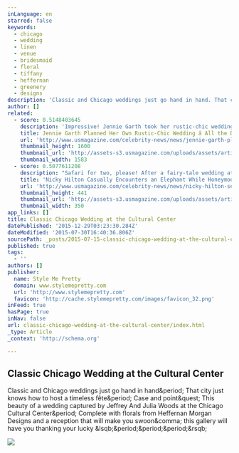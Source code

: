 ```yaml
---
inLanguage: en
starred: false
keywords:
  - chicago
  - wedding
  - linen
  - venue
  - bridesmaid
  - floral
  - tiffany
  - heffernan
  - greenery
  - designs
description: 'Classic and Chicago weddings just go hand in hand. That city just knows how to host a timeless fête. Case and point? This beauty of a wedding captured by Jeffrey And Julia Woods at the Chicago Cultural Center. Complete with florals from Heffernan Morgan Designs and a reception that will make you swoon, this gallery will have you thanking your lucky [...]'
author: []
related:
  - score: 0.5148403645
    description: 'Impressive! Jennie Garth took her rustic-chic wedding into her own hands. The Beverly Hills, 90210 alum, who looked stunning in a floral-embroidered long-sleeved gown, planned her July 11 wedding to now-husband David Abrams without the help of an event planner, sources tell exclusively.'
    title: Jennie Garth Planned Her Own Rustic-Chic Wedding â All the Details
    url: 'http://www.usmagazine.com/celebrity-news/news/jennie-garth-planned-her-own-rustic-chic-wedding-all-the-details-2015147'
    thumbnail_height: 1600
    thumbnail_url: 'http://assets-s3.usmagazine.com/uploads/assets/articles/89553-jennie-garth-planned-her-own-rustic-chic-wedding-all-the-details/1436925894_jennie-garth-david-abrams-zoom.jpg'
    thumbnail_width: 1583
  - score: 0.5077611208
    description: "Safari for two, please! After a fairy-tale wedding at London's Kensington Palace on July 10, Nicky Hilton and her new husband, James Rothschild, set out for someplace a little less posh. The newlyweds are currently on their honeymoon in Botswana -- and from the looks of the picture Hilton posted to Instagram, it's quite the wild ride."
    title: 'Nicky Hilton Casually Encounters an Elephant While Honeymooning With James Rothschild: Picture'
    url: 'http://www.usmagazine.com/celebrity-news/news/nicky-hilton-sees-an-elephant-on-her-honeymoon-with-james-rothschild-2015147'
    thumbnail_height: 441
    thumbnail_url: 'http://assets-s3.usmagazine.com/uploads/assets/articles/89547-nicky-hilton-sees-an-elephant-on-her-honeymoon-with-james-rothschild/promo/1436915268_nicky-hilton-441.jpg'
    thumbnail_width: 350
app_links: []
title: Classic Chicago Wedding at the Cultural Center
datePublished: '2015-12-29T03:23:30.284Z'
dateModified: '2015-07-30T16:40:36.806Z'
sourcePath: _posts/2015-07-15-classic-chicago-wedding-at-the-cultural-center.md
published: true
tags:
  - ''
authors: []
publisher:
  name: Style Me Pretty
  domain: www.stylemepretty.com
  url: 'http://www.stylemepretty.com'
  favicon: 'http://cache.stylemepretty.com/images/favicon_32.png'
inFeed: true
hasPage: true
inNav: false
url: classic-chicago-wedding-at-the-cultural-center/index.html
_type: Article
_context: 'http://schema.org'

---
```

<article style=""><h1>Classic Chicago Wedding at the Cultural Center</h1><p>Classic and Chicago weddings just go hand in hand&amp;period; That city just knows how to host a timeless fête&amp;period; Case and point&amp;quest; This beauty of a wedding captured by Jeffrey And Julia Woods at the Chicago Cultural Center&amp;period; Complete with florals from Heffernan Morgan Designs and a reception that will make you swoon&amp;comma; this gallery will have you thanking your lucky &amp;lsqb;&amp;period;&amp;period;&amp;period;&amp;rsqb;</p><img src="http://o.aolcdn.com/smp/is/wp-content/gallery/ibb/ashaughn/ibb-1407346332.5056.28410$!600x.jpg" /></article>